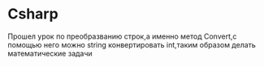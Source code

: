 # Csharp
Прошел урок по преобразванию строк,а именно метод Convert,с помощью него можно string конвертировать int,таким образом делать математические задачи
